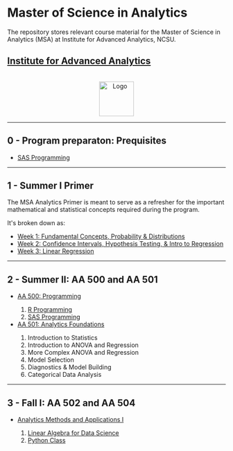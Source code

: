 # Master of Science in Analytics
The repository stores relevant course material for the Master of Science in Analytics (MSA) at Institute for Advanced Analytics, NCSU.

## [Institute for Advanced Analytics](https://analytics.ncsu.edu/)


<!-- PROJECT LOGO -->
<br />
<div align="center">
  <a href="https://github.com/othneildrew/Best-README-Template">
    <img src="https://user-images.githubusercontent.com/17868964/171038252-c57a852c-3bf0-4fa6-9765-5c6c1d07f51e.png" alt="Logo" width="80" height="80">
  </a>
 </div>
 
---
## 0 - Program preparaton: Prequisites

* [SAS Programming](https://github.com/nikkhil13/msa-iaa-ncsu/tree/main/00.%20Pre-requisites/SAS%20Programming%201)

---

## 1 - Summer I Primer

The MSA Analytics Primer is meant to serve as a refresher for the important mathematical and statistical concepts required during the program.

It's broken down as:

* [Week 1: Fundamental Concepts, Probability & Distributions](https://github.com/nikkhil13/msa-iaa-ncsu/tree/main/01.%20Summer%20I%20Analytics%20Primer/Week%201)
* [Week 2: Confidence Intervals, Hypothesis Testing, & Intro to Regression](https://github.com/nikkhil13/msa-iaa-ncsu/tree/main/01.%20Summer%20I%20Analytics%20Primer/Week%202)
* [Week 3: Linear Regression](https://github.com/nikkhil13/msa-iaa-ncsu/tree/main/01.%20Summer%20I%20Analytics%20Primer/Week%203)


---

## 2 - Summer II: AA 500 and AA 501

<ul>
  <li> <a href="https://github.com/nikkhil13/msa-iaa-ncsu/tree/main/02.%20Summer%20II/AA500%20-%20Programming">AA 500: Programming</a></li>

  <ol>
    <li><a href="https://github.com/nikkhil13/msa-iaa-ncsu/tree/main/02.%20Summer%20II/AA500%20-%20Programming/R%20Programming%20-%20Labwork">R Programming</a></li>
    <li><a href="https://github.com/nikkhil13/msa-iaa-ncsu/tree/main/02.%20Summer%20II/AA500%20-%20Programming/SAS%20Programming%20-%20Labwork">SAS Programming</a></li>
  </ol>

  <li> <a href="https://github.com/nikkhil13/msa-iaa-ncsu/tree/main/02.%20Summer%20II/AA501%20-%20Analytics%20Foundations">AA 501: Analytics Foundations</a></li>

  <ol>
    <li>Introduction to Statistics</li>
    <li>Introduction to ANOVA and Regression</li>
    <li>More Complex ANOVA and Regression</li>
    <li>Model Selection</li>
    <li>Diagnostics & Model Building</li>
    <li>Categorical Data Analysis</li>
  </ol>
</ul>

---

## 3 - Fall I: AA 502 and AA 504

<ul> 

  <li> <a href="https://github.com/nikkhil13/msa-iaa-ncsu/tree/main/00.%20Pre-requisites/SAS%20Programming%201">Analytics Methods and Applications I</a></li>

  <ol>
    <li><a href="https://github.com/nikkhil13/msa-iaa-ncsu/blob/main/03.%20Fall%20I/Linear%20Algebra.ipynb">Linear Algebra for Data Science</a></li>

  <li><a href="https://github.com/nikkhil13/msa-iaa-ncsu/blob/main/03.%20Fall%20I/Linear%20Algebra.ipynb">Python Class</a></li>

    
  </ol>




</ul>
